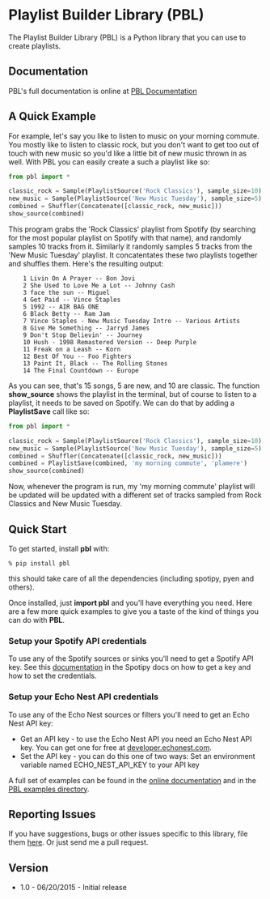 # Playlist Builder Library (PBL) 
The Playlist Builder Library (PBL) is a Python library that you can use to create playlists. 

## Documentation
PBL's full documentation is online at [PBL Documentation](http://pbl.readthedocs.org/) 

## A Quick Example
For example, let's say you like to listen to music on your morning commute. You mostly like to listen to classic rock, but you don't want to get too out of touch with new music so you'd like a little bit of new music thrown in as well. With PBL you can easily create a such a playlist like so:

```python 
from pbl import *

classic_rock = Sample(PlaylistSource('Rock Classics'), sample_size=10)
new_music = Sample(PlaylistSource('New Music Tuesday'), sample_size=5)
combined = Shuffler(Concatenate([classic_rock, new_music]))
show_source(combined)
```

This program grabs the 'Rock Classics' playlist from Spotify (by searching for the most popular playlist on Spotify with that name), and randomly samples 10 tracks from it. Similarly it randomly samples 5 tracks from the 'New Music Tuesday' playlist. It concatentates these two playlists together and shuffles them. Here's the resulting output:

```
    1 Livin On A Prayer -- Bon Jovi
    2 She Used to Love Me a Lot -- Johnny Cash
    3 face the sun -- Miguel
    4 Get Paid -- Vince Staples
    5 1992 -- AIR BAG ONE
    6 Black Betty -- Ram Jam
    7 Vince Staples - New Music Tuesday Intro -- Various Artists
    8 Give Me Something -- Jarryd James
    9 Don't Stop Believin' -- Journey
    10 Hush - 1998 Remastered Version -- Deep Purple
    11 Freak on a Leash -- Korn
    12 Best Of You -- Foo Fighters
    13 Paint It, Black -- The Rolling Stones
    14 The Final Countdown -- Europe
```

As you can see, that's 15 songs, 5 are new, and 10 are classic.
The function __show_source__ shows the playlist in the terminal, but of course to listen to a playlist, it needs to be saved on Spotify. We can do that by adding a **PlaylistSave** call like so:


```python 
from pbl import *

classic_rock = Sample(PlaylistSource('Rock Classics'), sample_size=10)
new_music = Sample(PlaylistSource('New Music Tuesday'), sample_size=5)
combined = Shuffler(Concatenate([classic_rock, new_music]))
combined = PlaylistSave(combined, 'my morning commute', 'plamere')
show_source(combined)
```
Now, whenever the program is run, my 'my morning commute' playlist will be updated will be updated with a different set of tracks sampled from Rock Classics and New Music Tuesday.

## Quick Start
To get started, install __pbl__ with:

```
% pip install pbl
```

this should take care of all the dependencies (including spotipy, pyen and others).

Once installed, just __import pbl__ and you'll have everything you need.  Here are a few more quick examples to give you a taste of the kind of things you can do with __PBL__.

### Setup  your Spotify API credentials
To use any of the Spotify sources or sinks you'll need to get a Spotify API key. See this [documentation](http://spotipy.readthedocs.org/en/latest/#authorized-requests) in the Spotipy docs on how to get a key and how to set the credentials.

### Setup your Echo Nest API credentials
To use any of the Echo Nest sources or filters you'll need to get an Echo Nest API key:

  * Get an API key - to use the Echo Nest API you need an Echo Nest API key. You can get one for free at [developer.echonest.com](http://developer.echonest.com).
  * Set the API key - you can do this one of two ways:
Set an environment variable named ECHO\_NEST\_API\_KEY to your API key


A full set of examples can be found in the [online
documentation](http://pbl.readthedocs.org/) and in the [PBL examples
directory](https://github.com/plamere/pbl/tree/master/examples).
        

## Reporting Issues
If you have suggestions, bugs or other issues specific to this library, file them [here](https://github.com/plamere/pbl/issues). Or just send me a pull request.

## Version

- 1.0 - 06/20/2015 - Initial release
